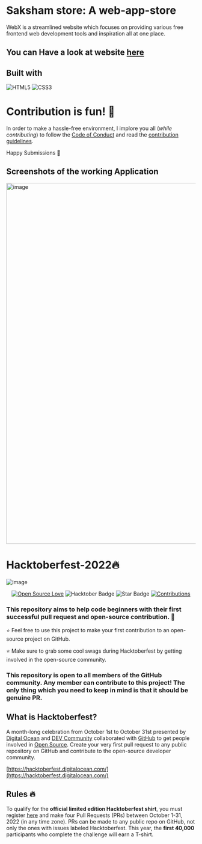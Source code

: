 
# Saksham store: A web-app-store

WebX is a streamlined website which focuses on providing various free frontend web development tools and inspiration all at one place.
## You can Have a look at website [**here**](https://yashikabhargava.github.io/WebX/)

## Built with

<img alt="HTML5" src="https://img.shields.io/badge/html5%20-%23E34F26.svg?&style=for-the-badge&logo=html5&logoColor=white"/> <img alt="CSS3" src="https://img.shields.io/badge/css3%20-%231572B6.svg?&style=for-the-badge&logo=css3&logoColor=white"/>

# Contribution is fun! :green_heart:

In order to make a hassle-free environment, I implore you all (_while contributing_) to follow the [Code of Conduct](https://github.com/yashikabhargava/WebX/blob/main/CODE_OF_CONDUCT.md) and read the [contribution guidelines](https://github.com/yashikabhargava/WebX/blob/main/Contributing.md).

Happy Submissions :slightly_smiling_face:
  
## Screenshots of the working Application

<img width="960" alt="image" src="https://user-images.githubusercontent.com/65363371/193751458-193c152a-24b8-41b5-9344-d315400642ef.png">


 
# Hacktoberfest-2022🔥
![image](https://user-images.githubusercontent.com/70385488/192114009-0830321a-d227-4a4d-8411-6c03b54d7ce6.png)

<div align="center">

[![Open Source Love](https://firstcontributions.github.io/open-source-badges/badges/open-source-v1/open-source.svg)](https://github.com/kishanrajput23/Hacktoberfest-2022)
<img src="https://img.shields.io/badge/HacktoberFest-2022-blueviolet" alt="Hacktober Badge"/>
<img src="https://img.shields.io/static/v1?label=%E2%AD%90&message=If%20Useful&style=style=flat&color=BC4E99" alt="Star Badge"/>
<a href="https://github.com/kishanrajput23" ><img src="https://img.shields.io/badge/Contributions-welcome-green.svg?style=flat&logo=github" alt="Contributions" /></a>

</div>


### This repository aims to help code beginners with their first successful pull request and open-source contribution. :partying_face:

:star: Feel free to use this project to make your first contribution to an open-source project on GitHub.

:star: Make sure to grab some cool swags during Hacktoberfest by getting involved in the open-source community.

### This repository is open to all members of the GitHub community. Any member can contribute to this project! The only thing which you need to keep in mind is that it should be genuine PR.

## What is Hacktoberfest?
A month-long celebration from October 1st to October 31st presented by [Digital Ocean](https://hacktoberfest.digitalocean.com/) and [DEV Community](https://dev.to/) collaborated with [GitHub](https://github.com/blog/2433-celebrate-open-source-this-october-with-hacktoberfest) to get people involved in [Open Source](https://github.com/open-source). Create your very first pull request to any public repository on GitHub and contribute to the open-source developer community.

[https://hacktoberfest.digitalocean.com/](https://hacktoberfest.digitalocean.com/)

## Rules :fire:
To qualify for the __official limited edition Hacktoberfest shirt__, you must register [here](https://hacktoberfest.digitalocean.com/) and make four Pull Requests (PRs) between October 1-31, 2022 (in any time zone). PRs can be made to any public repo on GitHub, not only the ones with issues labeled Hacktoberfest. This year, the __first 40,000__ participants who complete the challenge will earn a T-shirt.

  

